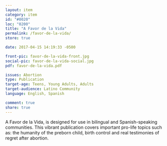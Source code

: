 ```yaml
---
layout: item
category: item
id: "#0020"
loc: "0200"
title: "A Favor de la Vida"
permalink: /favor-de-la-vida/
store: true

date: 2017-04-15 14:19:33 -0500

front-pic: favor-de-la-vida-front.jpg
social-pic: favor-de-la-vida-social.jpg
pdf: favor-de-la-vida.pdf

issues: Abortion
type: Publication
target-age: Teens, Young Adults, Adults
target-audience: Latino Community
language: English, Spanish

comment: true
share: true
---
```

A Favor de la Vida, is designed for use in bilingual and Spanish-speaking communities. This vibrant publication covers important pro-life topics such as: the humanity of the preborn child, birth control and real testimonies of regret after abortion.